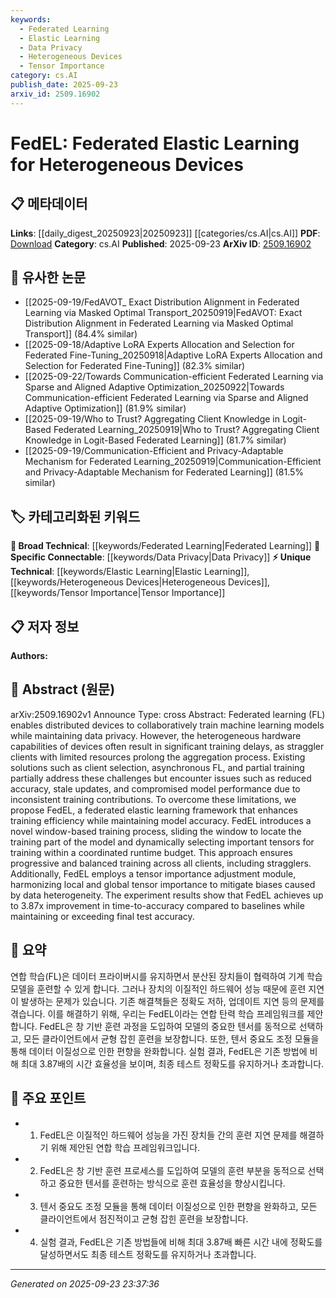```yaml
---
keywords:
  - Federated Learning
  - Elastic Learning
  - Data Privacy
  - Heterogeneous Devices
  - Tensor Importance
category: cs.AI
publish_date: 2025-09-23
arxiv_id: 2509.16902
---
```


<!-- KEYWORD_LINKING_METADATA:
{
  "processed_timestamp": "2025-09-23T23:37:36.463293",
  "vocabulary_version": "1.0",
  "selected_keywords": [
    "Federated Learning",
    "Elastic Learning",
    "Data Privacy",
    "Heterogeneous Devices",
    "Tensor Importance"
  ],
  "rejected_keywords": [],
  "similarity_scores": {
    "Federated Learning": 0.78,
    "Elastic Learning": 0.72,
    "Data Privacy": 0.75,
    "Heterogeneous Devices": 0.7,
    "Tensor Importance": 0.68
  },
  "extraction_method": "AI_prompt_based",
  "budget_applied": true,
  "candidates_json": {
    "candidates": [
      {
        "surface": "Federated Learning",
        "canonical": "Federated Learning",
        "aliases": [
          "FL"
        ],
        "category": "broad_technical",
        "rationale": "Federated Learning is a central theme of the paper and connects to distributed machine learning concepts.",
        "novelty_score": 0.45,
        "connectivity_score": 0.85,
        "specificity_score": 0.65,
        "link_intent_score": 0.78
      },
      {
        "surface": "Elastic Learning",
        "canonical": "Elastic Learning",
        "aliases": [],
        "category": "unique_technical",
        "rationale": "Elastic Learning is a novel concept introduced by the paper, focusing on adaptive training processes.",
        "novelty_score": 0.75,
        "connectivity_score": 0.65,
        "specificity_score": 0.8,
        "link_intent_score": 0.72
      },
      {
        "surface": "Data Privacy",
        "canonical": "Data Privacy",
        "aliases": [],
        "category": "specific_connectable",
        "rationale": "Data Privacy is a critical aspect of Federated Learning, linking to privacy-preserving techniques.",
        "novelty_score": 0.4,
        "connectivity_score": 0.78,
        "specificity_score": 0.7,
        "link_intent_score": 0.75
      },
      {
        "surface": "Heterogeneous Devices",
        "canonical": "Heterogeneous Devices",
        "aliases": [],
        "category": "unique_technical",
        "rationale": "The paper addresses challenges specific to heterogeneous devices, which is a unique technical focus.",
        "novelty_score": 0.68,
        "connectivity_score": 0.6,
        "specificity_score": 0.75,
        "link_intent_score": 0.7
      },
      {
        "surface": "Tensor Importance",
        "canonical": "Tensor Importance",
        "aliases": [],
        "category": "unique_technical",
        "rationale": "Tensor Importance is a specific technique proposed to improve model training efficiency.",
        "novelty_score": 0.7,
        "connectivity_score": 0.55,
        "specificity_score": 0.78,
        "link_intent_score": 0.68
      }
    ],
    "ban_list_suggestions": [
      "training process",
      "model accuracy",
      "experiment results"
    ]
  },
  "decisions": [
    {
      "candidate_surface": "Federated Learning",
      "resolved_canonical": "Federated Learning",
      "decision": "linked",
      "scores": {
        "novelty": 0.45,
        "connectivity": 0.85,
        "specificity": 0.65,
        "link_intent": 0.78
      }
    },
    {
      "candidate_surface": "Elastic Learning",
      "resolved_canonical": "Elastic Learning",
      "decision": "linked",
      "scores": {
        "novelty": 0.75,
        "connectivity": 0.65,
        "specificity": 0.8,
        "link_intent": 0.72
      }
    },
    {
      "candidate_surface": "Data Privacy",
      "resolved_canonical": "Data Privacy",
      "decision": "linked",
      "scores": {
        "novelty": 0.4,
        "connectivity": 0.78,
        "specificity": 0.7,
        "link_intent": 0.75
      }
    },
    {
      "candidate_surface": "Heterogeneous Devices",
      "resolved_canonical": "Heterogeneous Devices",
      "decision": "linked",
      "scores": {
        "novelty": 0.68,
        "connectivity": 0.6,
        "specificity": 0.75,
        "link_intent": 0.7
      }
    },
    {
      "candidate_surface": "Tensor Importance",
      "resolved_canonical": "Tensor Importance",
      "decision": "linked",
      "scores": {
        "novelty": 0.7,
        "connectivity": 0.55,
        "specificity": 0.78,
        "link_intent": 0.68
      }
    }
  ]
}
-->

# FedEL: Federated Elastic Learning for Heterogeneous Devices

## 📋 메타데이터

**Links**: [[daily_digest_20250923|20250923]] [[categories/cs.AI|cs.AI]]
**PDF**: [Download](https://arxiv.org/pdf/2509.16902.pdf)
**Category**: cs.AI
**Published**: 2025-09-23
**ArXiv ID**: [2509.16902](https://arxiv.org/abs/2509.16902)

## 🔗 유사한 논문
- [[2025-09-19/FedAVOT_ Exact Distribution Alignment in Federated Learning via Masked Optimal Transport_20250919|FedAVOT: Exact Distribution Alignment in Federated Learning via Masked Optimal Transport]] (84.4% similar)
- [[2025-09-18/Adaptive LoRA Experts Allocation and Selection for Federated Fine-Tuning_20250918|Adaptive LoRA Experts Allocation and Selection for Federated Fine-Tuning]] (82.3% similar)
- [[2025-09-22/Towards Communication-efficient Federated Learning via Sparse and Aligned Adaptive Optimization_20250922|Towards Communication-efficient Federated Learning via Sparse and Aligned Adaptive Optimization]] (81.9% similar)
- [[2025-09-19/Who to Trust? Aggregating Client Knowledge in Logit-Based Federated Learning_20250919|Who to Trust? Aggregating Client Knowledge in Logit-Based Federated Learning]] (81.7% similar)
- [[2025-09-19/Communication-Efficient and Privacy-Adaptable Mechanism for Federated Learning_20250919|Communication-Efficient and Privacy-Adaptable Mechanism for Federated Learning]] (81.5% similar)

## 🏷️ 카테고리화된 키워드
**🧠 Broad Technical**: [[keywords/Federated Learning|Federated Learning]]
**🔗 Specific Connectable**: [[keywords/Data Privacy|Data Privacy]]
**⚡ Unique Technical**: [[keywords/Elastic Learning|Elastic Learning]], [[keywords/Heterogeneous Devices|Heterogeneous Devices]], [[keywords/Tensor Importance|Tensor Importance]]

## 📋 저자 정보

**Authors:** 

## 📄 Abstract (원문)

arXiv:2509.16902v1 Announce Type: cross 
Abstract: Federated learning (FL) enables distributed devices to collaboratively train machine learning models while maintaining data privacy. However, the heterogeneous hardware capabilities of devices often result in significant training delays, as straggler clients with limited resources prolong the aggregation process. Existing solutions such as client selection, asynchronous FL, and partial training partially address these challenges but encounter issues such as reduced accuracy, stale updates, and compromised model performance due to inconsistent training contributions. To overcome these limitations, we propose FedEL, a federated elastic learning framework that enhances training efficiency while maintaining model accuracy. FedEL introduces a novel window-based training process, sliding the window to locate the training part of the model and dynamically selecting important tensors for training within a coordinated runtime budget. This approach ensures progressive and balanced training across all clients, including stragglers. Additionally, FedEL employs a tensor importance adjustment module, harmonizing local and global tensor importance to mitigate biases caused by data heterogeneity. The experiment results show that FedEL achieves up to 3.87x improvement in time-to-accuracy compared to baselines while maintaining or exceeding final test accuracy.

## 📝 요약

연합 학습(FL)은 데이터 프라이버시를 유지하면서 분산된 장치들이 협력하여 기계 학습 모델을 훈련할 수 있게 합니다. 그러나 장치의 이질적인 하드웨어 성능 때문에 훈련 지연이 발생하는 문제가 있습니다. 기존 해결책들은 정확도 저하, 업데이트 지연 등의 문제를 겪습니다. 이를 해결하기 위해, 우리는 FedEL이라는 연합 탄력 학습 프레임워크를 제안합니다. FedEL은 창 기반 훈련 과정을 도입하여 모델의 중요한 텐서를 동적으로 선택하고, 모든 클라이언트에서 균형 잡힌 훈련을 보장합니다. 또한, 텐서 중요도 조정 모듈을 통해 데이터 이질성으로 인한 편향을 완화합니다. 실험 결과, FedEL은 기존 방법에 비해 최대 3.87배의 시간 효율성을 보이며, 최종 테스트 정확도를 유지하거나 초과합니다.

## 🎯 주요 포인트

- 1. FedEL은 이질적인 하드웨어 성능을 가진 장치들 간의 훈련 지연 문제를 해결하기 위해 제안된 연합 학습 프레임워크입니다.
- 2. FedEL은 창 기반 훈련 프로세스를 도입하여 모델의 훈련 부분을 동적으로 선택하고 중요한 텐서를 훈련하는 방식으로 훈련 효율성을 향상시킵니다.
- 3. 텐서 중요도 조정 모듈을 통해 데이터 이질성으로 인한 편향을 완화하고, 모든 클라이언트에서 점진적이고 균형 잡힌 훈련을 보장합니다.
- 4. 실험 결과, FedEL은 기존 방법들에 비해 최대 3.87배 빠른 시간 내에 정확도를 달성하면서도 최종 테스트 정확도를 유지하거나 초과합니다.


---

*Generated on 2025-09-23 23:37:36*